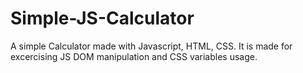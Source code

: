 # Simple-JS-Calculator
A simple Calculator made with Javascript, HTML, CSS. It is made for
excercising JS DOM manipulation and  CSS variables usage.
